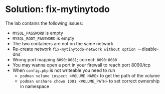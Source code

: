 Solution: fix-mytinytodo
========================

The lab contains the following issues:

  * `MYSQL_PASSWORD` is empty
  * `MYSQL_ROOT_PASSWORD` is empty
  * The two containers are not on the same network
  * Re-create network `fix-mytinytodo-network without option `--disable-dns`
  * Wrong port mapping `8090:8081`; correct: `8090:8080`
  * You may wanna open a port in your firewall to reach port 8090/tcp
  * When `config.php` is not writeable you need to run 
    * `podman volume inspect <VOLUME NAME>` to get the path of the volume
    * `podman unshare chown 1001 <VOLUME_PATH>` to set correct ownership in namespace
